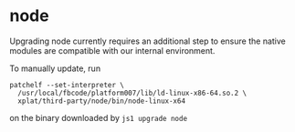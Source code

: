node
====

Upgrading node currently requires an additional step to ensure the
native modules are compatible with our internal environment.

To manually update, run

    patchelf --set-interpreter \
      /usr/local/fbcode/platform007/lib/ld-linux-x86-64.so.2 \
      xplat/third-party/node/bin/node-linux-x64

on the binary downloaded by `js1 upgrade node`

